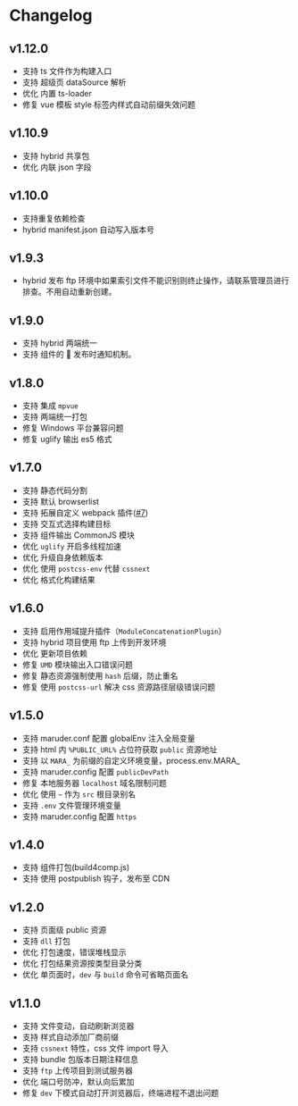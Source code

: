 # Changelog

## v1.12.0

- 支持 ts 文件作为构建入口
- 支持 超级页 dataSource 解析
- 优化 内置 ts-loader
- 修复 vue 模板 style 标签内样式自动前缀失效问题

## v1.10.9

- 支持 hybrid 共享包
- 优化 内联 json 字段

## v1.10.0

- 支持重复依赖检查
- hybrid manifest.json 自动写入版本号

## v1.9.3

- hybrid 发布 ftp 环境中如果索引文件不能识别则终止操作，请联系管理员进行排查。不用自动重新创建。

## v1.9.0

- 支持 hybrid 两端统一
- 支持 组件的  发布时通知机制。

## v1.8.0

- 支持 集成 `mpvue`
- 支持 两端统一打包
- 修复 Windows 平台兼容问题
- 修复 uglify 输出 es5 格式

## v1.7.0

- 支持 静态代码分割
- 支持 默认 browserlist
- 支持 拓展自定义 webpack 插件([#7](https://github.com/SinaMFE/webpack-marauder/pull/7))
- 支持 交互式选择构建目标
- 支持 组件输出 CommonJS 模块
- 优化 `uglify` 开启多线程加速
- 优化 升级自身依赖版本
- 优化 使用 `postcss-env` 代替 `cssnext`
- 优化 格式化构建结果

## v1.6.0

- 支持 启用作用域提升插件（`ModuleConcatenationPlugin`）
- 支持 hybrid 项目使用 ftp 上传到开发环境
- 优化 更新项目依赖
- 修复 `UMD` 模块输出入口错误问题
- 修复 静态资源强制使用 `hash` 后缀，防止重名
- 修复 使用 `postcss-url` 解决 css 资源路径层级错误问题

## v1.5.0

- 支持 maruder.conf 配置 globalEnv 注入全局变量
- 支持 html 内 `%PUBLIC_URL%` 占位符获取 `public` 资源地址
- 支持 以 `MARA_` 为前缀的自定义环境变量，process.env.MARA\_<name>
- 支持 maruder.config 配置 `publicDevPath`
- 修复 本地服务器 `localhost` 域名限制问题
- 优化 使用 `~` 作为 `src` 根目录别名
- 支持 `.env` 文件管理环境变量
- 支持 maruder.config 配置 `https`

## v1.4.0

- 支持 组件打包(build4comp.js)
- 支持 使用 postpublish 钩子，发布至 CDN

## v1.2.0

- 支持 页面级 public 资源
- 支持 `dll` 打包
- 优化 打包速度，错误堆栈显示
- 优化 打包结果资源按类型目录分类
- 优化 单页面时，`dev` 与 `build` 命令可省略页面名

## v1.1.0

- 支持 文件变动，自动刷新浏览器
- 支持 样式自动添加厂商前缀
- 支持 `cssnext` 特性，css 文件 import 导入
- 支持 bundle 包版本日期注释信息
- 支持 `ftp` 上传项目到测试服务器
- 优化 端口号防冲，默认向后累加
- 修复 `dev` 下模式自动打开浏览器后，终端进程不退出问题
